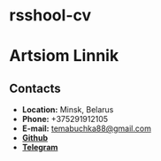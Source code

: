 # rsshool-cv
# Artsiom Linnik
## Contacts
* **Location:** Minsk, Belarus
* **Phone:** +375291912105
* **E-mail:** temabuchka88@gmail.com
* [**Github**](https://github.com/temabuchka88)
* [**Telegram**](https://t.me/fetsgsgshfjfkkf)
